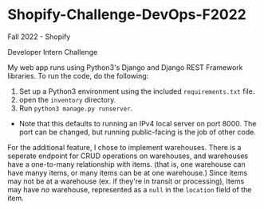 # Shopify-Challenge-DevOps-F2022

Fall 2022 - Shopify

Developer Intern Challenge

My web app runs using Python3's Django and Django REST Framework libraries. To run the code, do the following:
1. Set up a Python3 environment using the included `requirements.txt` file.
2. open the `inventory` directory.
3. Run `python3 manage.py runserver`.
* Note that this defaults to running an IPv4 local server on port 8000. The port can be changed, but running public-facing is the job of other code.

For the additional feature, I chose to implement warehouses. 
There is a seperate endpoint for CRUD operations on warehouses, and warehouses have a one-to-many relationship with items. (that is, one warehouse can have manyy items, or many items can be at one warehouse.) 
Since items may not be at a warehouse (ex. if they're in transit or processing), Items may have *no* warehouse, represented as a `null` in the `location` field of the item.

